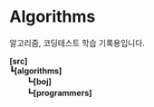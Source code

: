 # Algorithms
알고리즘, 코딩테스트 학습 기록용입니다.

**[src]**<br/>
**┗[algorithms]<br/>
　　┗[boj]<br/>
　　┗[programmers]**
